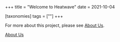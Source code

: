 +++
title = "Welcome to Heatwave"
date = 2021-10-04

[taxonomies]
tags = [""]
+++

For more about this project, please see [About Us](https://heatwavemag.github.io/about/).

<a href="https://heatwavemag.github.io/about/" target="_blank">About Us</a>
